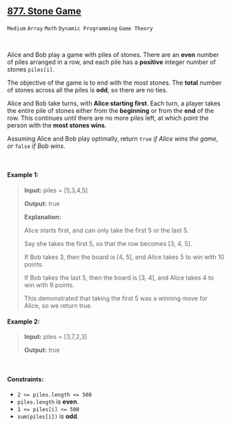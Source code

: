 ## [877. Stone Game](https://leetcode.com/problems/stone-game/)

<code>Medium</code> <code>Array</code> <code>Math</code> <code>Dynamic Programming</code> <code>Game Theory</code>

<br>

Alice and Bob play a game with piles of stones. There are an __even__ number of piles arranged in a row, and each pile has a __positive__ integer number of stones <code>piles[i]</code>.

The objective of the game is to end with the most stones. The __total__ number of stones across all the piles is __odd__, so there are no ties.

Alice and Bob take turns, with __Alice starting first__. Each turn, a player takes the entire pile of stones either from the __beginning__ or from the __end__ of the row. This continues until there are no more piles left, at which point the person with the __most stones wins__.

Assuming Alice and Bob play optimally, return <code>true</code> *if Alice wins the game, or* <code>false</code> *if Bob wins*.

<br>

#### Example 1:

> __Input:__ piles = [5,3,4,5]
>
> __Output:__ true
>
> __Explanation:__
>
> Alice starts first, and can only take the first 5 or the last 5.
>
> Say she takes the first 5, so that the row becomes [3, 4, 5].
>
> If Bob takes 3, then the board is [4, 5], and Alice takes 5 to win with 10 points.
>
> If Bob takes the last 5, then the board is [3, 4], and Alice takes 4 to win with 9 points.
>
> This demonstrated that taking the first 5 was a winning move for Alice, so we return true.

#### Example 2:

> __Input:__ piles = [3,7,2,3]
>
> __Output:__ true

<br>

#### Constraints:

- <code>2 <= piles.length <= 500</code>
- <code>piles.length</code> is __even__.
- <code>1 <= piles[i] <= 500</code>
- <code>sum(piles[i])</code> is __odd__.